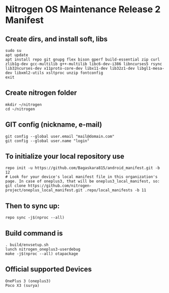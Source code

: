 Nitrogen OS Maintenance Release 2 Manifest
====================

Create dirs, and install soft, libs
-----------------------------------

    sudo su
    apt update
    apt install repo git gnupg flex bison gperf build-essential zip curl zlib1g-dev gcc-multilib g++-multilib libc6-dev-i386 libncurses5 rsync lib32ncurses-dev x11proto-core-dev libx11-dev lib32z1-dev libgl1-mesa-dev libxml2-utils xsltproc unzip fontconfig
    exit

Create nitrogen folder
----------------------

    mkdir ~/nitrogen
    cd ~/nitrogen

GIT config (nickname, e-mail)
-----------------------------

    git config --global user.email "mail@domain.com"
    git config --global user.name "login"

To initialize your local repository use
---------------------------------------

    repo init -u https://github.com/Bagaskara815/android_manifest.git -b 12
    # Look for your device's local manifest file in this organization's page. In case of oneplus3, that will be oneplus3_local_manifest, so:
    git clone https://github.com/nitrogen-project/oneplus_local_manifest.git .repo/local_manifests -b 11

Then to sync up:
----------------

    repo sync -j$(nproc --all)

Build command is
----------------
    . build/envsetup.sh
    lunch nitrogen_oneplus3-userdebug
    make -j$(nproc --all) otapackage

Official supported Devices
-----------------

    OnePlus 3 (oneplus3)
    Poco X3 (surya)

